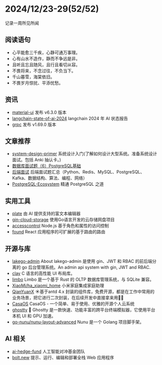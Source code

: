 # 2024/12/23-29(52/52)

记录一周所见所闻

## 阅读语句

- 心平能愈三千疾，心静可通万事理。
- 心有山水不造作，静而不争远是非。
- 且听且忘且随风，且行且看切从容。
- 不畏将来，不念过往，不负当下。
- 千山暮雪，海棠依旧。
- 不畏岁月惊扰、平添忧愁。

## 资讯

- [material-ui](https://github.com/mui/material-ui) 发布 v6.3.0 版本
- [langchain-state-of-ai-2024](https://blog.langchain.dev/langchain-state-of-ai-2024/) langchain 2024 年 AI 状态报告
- [grpc](https://github.com/grpc/grpc/releases/tag/v1.69.0) 发布 v1.69.0 版本

## 文章推荐

- [system-design-primer](https://github.com/donnemartin/system-design-primer) 系统设计入门(了解如何设计大型系统。准备系统设计面试。包括 Anki 抽认卡。)
- [数据库面试题（6）PostgreSQL基础](https://www.codingbrick.com/archives/1458.html)
- [后端面试](https://github.com/yongxinz/backend-interview)  后端面试题汇总（Python、Redis、MySQL、PostgreSQL、Kafka、数据结构、算法、编程、网络）
- [PostgreSQL-Ecosystem](https://github.com/xiongcccc/PostgreSQL-Ecosystem) 精通 PostgreSQL 之道

## 实用工具

- [plate](https://github.com/udecode/plate) 由 AI 提供支持的富文本编辑器
- [gin-cloud-storage](https://github.com/xiaogao67/gin-cloud-storage) 使用Go语言开发的云存储网盘项目
- [accesscontrol](https://github.com/onury/accesscontrol) Node.js 基于角色和属性的访问控制
- [found](https://github.com/4Catalyzer/found) React 应用程序的可扩展的基于路由的路由

## 开源与库

- [lakego-admin](https://github.com/deatil/lakego-admin) About
lakego-admin 是使用 gin、JWT 和 RBAC 的前后端分离的 go 后台管理系统。An admin api system with gin, JWT and RBAC.
- [clay](https://github.com/nicbarker/clay) C 语言的高性能 UI 布局库。
- [limbo](https://github.com/tursodatabase/limbo) Limbo 是一个基于 Rust 的 OLTP 数据库管理系统，与 SQLite 兼容。
- [XiaoMi/ha_xiaomi_home](https://github.com/XiaoMi/ha_xiaomi_home) 小米家庭集成家庭助理
- [QianYuanX](https://github.com/QianYuana/QianYuanX) ☀️基于antd 4.x 封装的组件库，免费开源，都是在工作中常用的业务场景，把它进行二次封装，在后续开发中直接拿来用🎉🎉
- [CasaOS](https://github.com/IceWhaleTech/CasaOS) CasaOS - 一个简单、易于使用、优雅的开源个人云系统
- [ghostty](https://github.com/ghostty-org/ghostty) 👻 Ghostty 是一款快速、功能丰富的跨平台终端模拟器，它使用平台本机 UI 和 GPU 加速。
- [go-nunu/nunu-layout-advanced](https://github.com/go-nunu/nunu-layout-advanced) Nunu 是一个 Golang 项目脚手架。

## AI 相关

- [ai-hedge-fund](https://github.com/virattt/ai-hedge-fund) 人工智能对冲基金团队
- [bolt.new](https://github.com/stackblitz/bolt.new) 提示、运行、编辑和部署全栈 Web 应用程序
